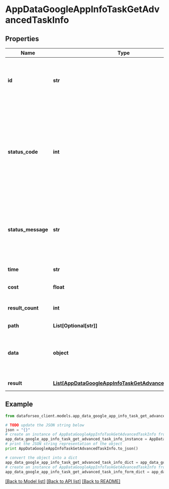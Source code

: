 # AppDataGoogleAppInfoTaskGetAdvancedTaskInfo


## Properties

Name | Type | Description | Notes
------------ | ------------- | ------------- | -------------
**id** | **str** | task identifier unique task identifier in our system in the UUID format | [optional] 
**status_code** | **int** | status code of the task generated by DataForSEO, can be within the following range: 10000-60000 you can find the full list of the response codes here | [optional] 
**status_message** | **str** | informational message of the task you can find the full list of general informational messages here | [optional] 
**time** | **str** | execution time, seconds | [optional] 
**cost** | **float** | total tasks cost, USD | [optional] 
**result_count** | **int** | number of elements in the result array | [optional] 
**path** | **List[Optional[str]]** | URL path | [optional] 
**data** | **object** | contains the same parameters that you specified in the POST request | [optional] 
**result** | [**List[AppDataGoogleAppInfoTaskGetAdvancedResultInfo]**](AppDataGoogleAppInfoTaskGetAdvancedResultInfo.md) | array of results | [optional] 

## Example

```python
from dataforseo_client.models.app_data_google_app_info_task_get_advanced_task_info import AppDataGoogleAppInfoTaskGetAdvancedTaskInfo

# TODO update the JSON string below
json = "{}"
# create an instance of AppDataGoogleAppInfoTaskGetAdvancedTaskInfo from a JSON string
app_data_google_app_info_task_get_advanced_task_info_instance = AppDataGoogleAppInfoTaskGetAdvancedTaskInfo.from_json(json)
# print the JSON string representation of the object
print AppDataGoogleAppInfoTaskGetAdvancedTaskInfo.to_json()

# convert the object into a dict
app_data_google_app_info_task_get_advanced_task_info_dict = app_data_google_app_info_task_get_advanced_task_info_instance.to_dict()
# create an instance of AppDataGoogleAppInfoTaskGetAdvancedTaskInfo from a dict
app_data_google_app_info_task_get_advanced_task_info_form_dict = app_data_google_app_info_task_get_advanced_task_info.from_dict(app_data_google_app_info_task_get_advanced_task_info_dict)
```
[[Back to Model list]](../README.md#documentation-for-models) [[Back to API list]](../README.md#documentation-for-api-endpoints) [[Back to README]](../README.md)



